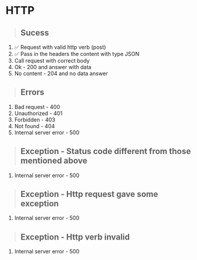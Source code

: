 # HTTP

> ## Sucess
1. ✅ Request with valid http verb (post) 
2. ✅ Pass in the headers the content with type JSON
3. Call request with correct body
4. Ok - 200 and answer with data
5. No content - 204 and no data answer

> ## Errors
1. Bad request - 400
2. Unauthorized - 401
3. Forbidden - 403
4. Not found - 404
5. Internal server error - 500

> ## Exception - Status code different from those mentioned above
1. Internal server error - 500

> ## Exception - Http request gave some exception
1. Internal server error - 500

> ## Exception - Http verb invalid
1. Internal server error - 500